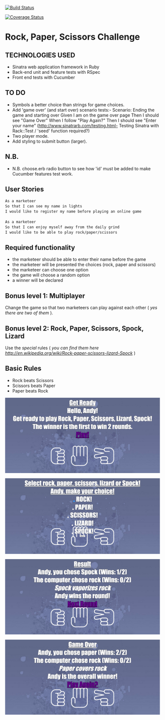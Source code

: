 [![Build Status](https://travis-ci.org/andygout/rps-challenge.png)](https://travis-ci.org/andygout/rps-challenge)

[![Coverage Status](https://coveralls.io/repos/andygout/rps-challenge/badge.png)](https://coveralls.io/r/andygout/rps-challenge)

# Rock, Paper, Scissors Challenge

TECHNOLOGIES USED
-----------------
*   Sinatra web application framework in Ruby
*   Back-end unit and feature tests with RSpec
*   Front end tests with Cucumber

TO DO
-----
*   Symbols a better choice than strings for game choices.
*   Add 'game over' (and start over) scenario tests:-
    Scenario: Ending the game and starting over
    Given I am on the game over page
    Then I should see "Game Over"
    When I follow "Play Again?"
    Then I should see "Enter your name"
    (http://www.sinatrarb.com/testing.html- Testing Sinatra with Rack::Test / 'seed' function required?)
*   Two player mode.
*   Add styling to submit button (larger).

N.B.
----
*   N.B. choose.erb radio button to see how 'id' must be added to make Cucumber features test work.

User Stories
------------
```sh
As a marketeer
So that I can see my name in lights
I would like to register my name before playing an online game

As a marketeer
So that I can enjoy myself away from the daily grind
I would like to be able to play rock/paper/scissors
```

Required functionality
----------------------
- the marketeer should be able to enter their name before the game
- the marketeer will be presented the choices (rock, paper and scissors)
- the marketeer can choose one option
- the game will choose a random option
- a winner will be declared

## Bonus level 1: Multiplayer

Change the game so that two marketeers can play against each other ( _yes there are two of them_ ).

## Bonus level 2: Rock, Paper, Scissors, Spock, Lizard

Use the _special_ rules ( _you can find them here http://en.wikipedia.org/wiki/Rock-paper-scissors-lizard-Spock_ )

## Basic Rules

- Rock beats Scissors
- Scissors beats Paper
- Paper beats Rock

![Screenshot Get Ready](/public/img/RPS_get_ready.png)

![Screenshot Select](/public/img/RPS_select.png)

![Screenshot Result](/public/img/RPS_result.png)

![Screenshot Game Over](/public/img/RPS_game_over.png)

